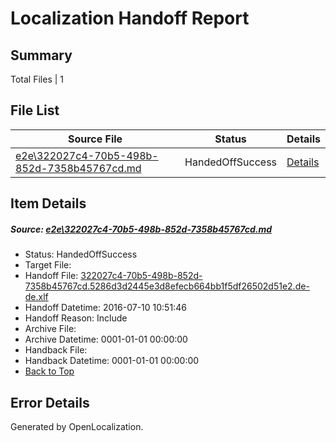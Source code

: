 # <a name='report-top'></a> Localization Handoff Report

## Summary
 Total Files | 1

## File List
 Source File | Status | Details 
 ----------- | ------ | ------- 
 [e2e\322027c4-70b5-498b-852d-7358b45767cd.md](https://github.com/OpenLocalizationTestOrg/oltest/blob/06207e2d5738db2cbf424b42f27d27d53714677c/e2e/322027c4-70b5-498b-852d-7358b45767cd.md) | HandedOffSuccess | [Details](#64389e4ec55c303a84449370f5a4232a26b2f7311)

## Item Details
##### <a name='64389e4ec55c303a84449370f5a4232a26b2f7311'></a> Source: [e2e\322027c4-70b5-498b-852d-7358b45767cd.md](https://github.com/OpenLocalizationTestOrg/oltest/blob/06207e2d5738db2cbf424b42f27d27d53714677c/e2e/322027c4-70b5-498b-852d-7358b45767cd.md)
* Status: HandedOffSuccess
* Target File: 
* Handoff File: [322027c4-70b5-498b-852d-7358b45767cd.5286d3d2445e3d8efecb664bb1f5df26502d51e2.de-de.xlf](https://github.com/OpenLocalizationTestOrg/olhandoff-e2e/blob/d7d8a18c6ea0825c2ad074dd827fcc75fc7b4554/ol-handoff/OpenLocalizationTestOrg/oltest-dede-fly/ci/ht/322027c4-70b5-498b-852d-7358b45767cd.5286d3d2445e3d8efecb664bb1f5df26502d51e2.de-de.xlf)
* Handoff Datetime: 2016-07-10 10:51:46
* Handoff Reason: Include
* Archive File: 
* Archive Datetime: 0001-01-01 00:00:00
* Handback File: 
* Handback Datetime: 0001-01-01 00:00:00
* [Back to Top](#report-top)


## Error Details

Generated by OpenLocalization.
